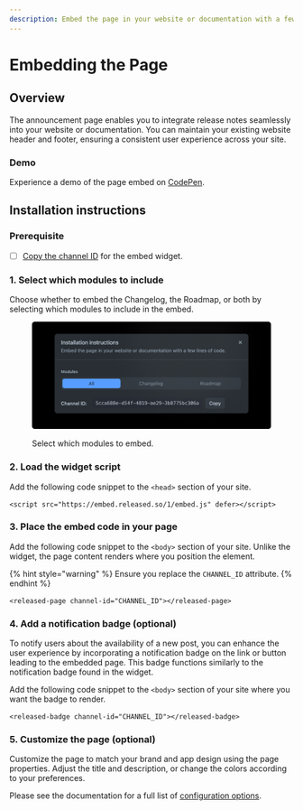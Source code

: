 ```yaml
---
description: Embed the page in your website or documentation with a few lines of code.
---
```


# Embedding the Page

## Overview

The announcement page enables you to integrate release notes seamlessly into your website or documentation. You can maintain your existing website header and footer, ensuring a consistent user experience across your site.

### Demo

Experience a demo of the page embed on [CodePen](https://codepen.io/released/pen/WNaaMNx).

## Installation instructions

### Prerequisite

* [ ] [Copy the channel ID](../../how-tos/finding-the-channel-id.md) for the embed widget.

### **1. Select which modules to include**

Choose whether to embed the Changelog, the Roadmap, or both by selecting which modules to include in the embed.

<figure><img src="../../.gitbook/assets/Settings - Install instructions.png" alt=""><figcaption><p>Select which modules to embed.</p></figcaption></figure>

### **2. Load the widget script**

Add the following code snippet to the `<head>` section of your site.

```markup
<script src="https://embed.released.so/1/embed.js" defer></script>
```

### **3. Place the embed code in your page**

Add the following code snippet to the `<body>` section of your site. Unlike the widget, the page content renders where you position the element.

{% hint style="warning" %}
Ensure you replace the `CHANNEL_ID` attribute.
{% endhint %}

```markup
<released-page channel-id="CHANNEL_ID"></released-page>
```

### **4. Add a notification badge (optional)**

To notify users about the availability of a new post, you can enhance the user experience by incorporating a notification badge on the link or button leading to the embedded page. This badge functions similarly to the notification badge found in the widget.

Add the following code snippet to the `<body>` section of your site where you want the badge to render.

```markup
<released-badge channel-id="CHANNEL_ID"></released-badge>
```

### **5. Customize the page (optional)**

Customize the page to match your brand and app design using the page properties. Adjust the title and description, or change the colors according to your preferences.

Please see the documentation for a full list of [configuration options](../../workspace/settings/design/announcement-page.md).
